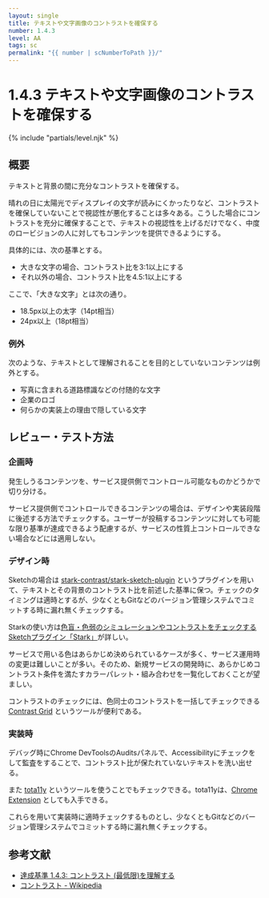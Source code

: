```yaml
---
layout: single
title: テキストや文字画像のコントラストを確保する
number: 1.4.3
level: AA
tags: sc
permalink: "{{ number | scNumberToPath }}/"
---
```


# 1.4.3 テキストや文字画像のコントラストを確保する

{% include "partials/level.njk" %}

## 概要

テキストと背景の間に充分なコントラストを確保する。

晴れの日に太陽光でディスプレイの文字が読みにくかったりなど、コントラストを確保していないことで視認性が悪化することは多々ある。こうした場合にコントラストを充分に確保することで、テキストの視認性を上げるだけでなく、中度のロービジョンの人に対してもコンテンツを提供できるようにする。

具体的には、次の基準とする。

- 大きな文字の場合、コントラスト比を3:1以上にする
- それ以外の場合、コントラスト比を4.5:1以上にする

ここで、「大きな文字」とは次の通り。

- 18.5px以上の太字（14pt相当）
- 24px以上（18pt相当）

### 例外

次のような、テキストとして理解されることを目的としていないコンテンツは例外とする。

- 写真に含まれる道路標識などの付随的な文字
- 企業のロゴ
- 何らかの実装上の理由で隠している文字

## レビュー・テスト方法

### 企画時

発生しうるコンテンツを、サービス提供側でコントロール可能なものかどうかで切り分ける。

サービス提供側でコントロールできるコンテンツの場合は、デザインや実装段階に後述する方法でチェックする。ユーザーが投稿するコンテンツに対しても可能な限り基準が達成できるよう配慮するが、サービスの性質上コントロールできない場合などには適用しない。

### デザイン時

Sketchの場合は [stark-contrast/stark-sketch-plugin](https://github.com/stark-contrast/stark-sketch-plugin) というプラグインを用いて、テキストとその背景のコントラスト比を前述した基準に保つ。チェックのタイミングは適時とするが、少なくともGitなどのバージョン管理システムでコミットする時に漏れ無くチェックする。

Starkの使い方は[色盲・色弱のシミュレーションやコントラストをチェックするSketchプラグイン「Stark」](https://technical-creator.com/stark/)が詳しい。

サービスで用いる色はあらかじめ決められているケースが多く、サービス運用時の変更は難しいことが多い。そのため、新規サービスの開発時に、あらかじめコントラスト条件を満たすカラーパレット・組み合わせを一覧化しておくことが望ましい。

コントラストのチェックには、色同士のコントラストを一括してチェックできる [Contrast Grid](http://contrast-grid.eightshapes.com/) というツールが便利である。

### 実装時

デバッグ時にChrome DevToolsのAuditsパネルで、Accessibilityにチェックをして監査をすることで、コントラスト比が保たれていないテキストを洗い出せる。

また [tota11y](https://khan.github.io/tota11y/) というツールを使うことでもチェックできる。tota11yは、[Chrome Extension](https://chrome.google.com/webstore/detail/oedofneiplgibimfkccchnimiadcmhpe) としても入手できる。

これらを用いて実装時に適時チェックするものとし、少なくともGitなどのバージョン管理システムでコミットする時に漏れ無くチェックする。

## 参考文献

- [達成基準 1.4.3: コントラスト (最低限)を理解する](https://waic.jp/docs/WCAG21/Understanding/contrast-minimum.html)
- [コントラスト - Wikipedia](https://ja.wikipedia.org/wiki/コントラスト)
